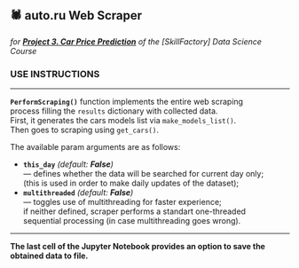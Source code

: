 ## 🕷️ auto.ru Web Scraper
_for **[Project 3. Car Price Prediction](https://github.com/macsunmood/SkillFactory_RDS/tree/master/Project%203.%20Car%20Price%20Prediction)** of the [SkillFactory] Data Science Course_

### USE INSTRUCTIONS
---
**`PerformScraping()`** function implements the entire web scraping\
process filling the `results` dictionary with collected data.\
First, it generates the cars models list via `make_models_list()`.\
Then goes to scraping using `get_cars()`.

The available param arguments are as follows:
- **`this_day`** _(default: **False**)_\
        — defines whether the data will be searched for current day only;\
          (this is used in order to make daily updates of the dataset);
- **`multithreaded`** _(default: **False**)_\
        — toggles use of multithreading for faster experience;\
          if neither defined, scraper performs a standart one-threaded\
          sequential processing (in case multithreading goes wrong).
---
**The last cell of the Jupyter Notebook provides an option to save the\
obtained data to file.**
